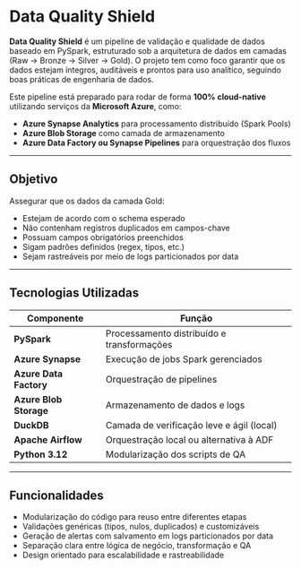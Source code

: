 # Data Quality Shield

**Data Quality Shield** é um pipeline de validação e qualidade de dados baseado em PySpark, estruturado sob a arquitetura de dados em camadas (Raw → Bronze → Silver → Gold). O projeto tem como foco garantir que os dados estejam íntegros, auditáveis e prontos para uso analítico, seguindo boas práticas de engenharia de dados.

Este pipeline está preparado para rodar de forma **100% cloud-native** utilizando serviços da **Microsoft Azure**, como:

- **Azure Synapse Analytics** para processamento distribuído (Spark Pools)
- **Azure Blob Storage** como camada de armazenamento
- **Azure Data Factory ou Synapse Pipelines** para orquestração dos fluxos

---

## Objetivo

Assegurar que os dados da camada Gold:

- Estejam de acordo com o schema esperado
- Não contenham registros duplicados em campos-chave
- Possuam campos obrigatórios preenchidos
- Sigam padrões definidos (regex, tipos, etc.)
- Sejam rastreáveis por meio de logs particionados por data

---

## Tecnologias Utilizadas

| Componente            | Função                                     |
|------------------------|---------------------------------------------|
| **PySpark**            | Processamento distribuído e transformações  |
| **Azure Synapse**      | Execução de jobs Spark gerenciados          |
| **Azure Data Factory** | Orquestração de pipelines                   |
| **Azure Blob Storage** | Armazenamento de dados e logs               |
| **DuckDB**             | Camada de verificação leve e ágil (local)   |
| **Apache Airflow**     | Orquestração local ou alternativa à ADF     |
| **Python 3.12**        | Modularização dos scripts de QA             |

---

## Funcionalidades

- Modularização do código para reuso entre diferentes etapas
- Validações genéricas (tipos, nulos, duplicados) e customizáveis
- Geração de alertas com salvamento em logs particionados por data
- Separação clara entre lógica de negócio, transformação e QA
- Design orientado para escalabilidade e rastreabilidade


